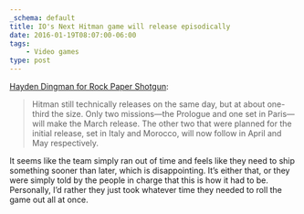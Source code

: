 ```yaml
---
_schema: default
title: IO's Next Hitman game will release episodically
date: 2016-01-19T08:07:00-06:00
tags:
    - Video games
type: post
---
```

[Hayden Dingman for Rock Paper Shotgun](https://www.rockpapershotgun.com/2016/01/15/new-hitman-episodic/):

> Hitman still technically releases on the same day, but at about one-third the size. Only two missions—the Prologue and one set in Paris—will make the March release. The other two that were planned for the initial release, set in Italy and Morocco, will now follow in April and May respectively.

It seems like the team simply ran out of time and feels like they need to ship something sooner than later, which is disappointing. It’s either that, or they were simply told by the people in charge that this is how it had to be. Personally, I’d rather they just took whatever time they needed to roll the game out all at once.